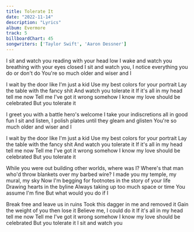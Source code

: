 ```yaml
---
title: Tolerate It
date: "2022-11-14"
description: "Lyrics"
album: Evermore
track: 5
billboardChart: 45
songwriters: ['Taylor Swift', 'Aaron Dessner']
---
```


I sit and watch you reading with your head low
I wake and watch you breathing with your eyes closed
I sit and watch you, I notice everything you do or don't do
You're so much older and wiser and I

I wait by the door like I'm just a kid
Use my best colors for your portrait
Lay the table with the fancy shit
And watch you tolerate it
If it's all in my head tell me now
Tell me I've got it wrong somehow
I know my love should be celebrated
But you tolerate it

I greet you with a battle hero's welcome
I take your indiscretions all in good fun
I sit and listen, I polish plates until they gleam and glisten
You're so much older and wiser and I

I wait by the door like I'm just a kid
Use my best colors for your portrait
Lay the table with the fancy shit
And watch you tolerate it
If it's all in my head tell me now
Tell me I've got it wrong somehow
I know my love should be celebrated
But you tolerate it

While you were out building other worlds, where was I?
Where's that man who'd throw blankets over my barbed wire?
I made you my temple, my mural, my sky
Now I'm begging for footnotes in the story of your life
Drawing hearts in the byline
Always taking up too much space or time
You assume I'm fine
But what would you do if I

Break free and leave us in ruins
Took this dagger in me and removed it
Gain the weight of you then lose it
Believe me, I could do it
If it's all in my head tell me now
Tell me I've got it wrong somehow
I know my love should be celebrated
But you tolerate it
I sit and watch you
